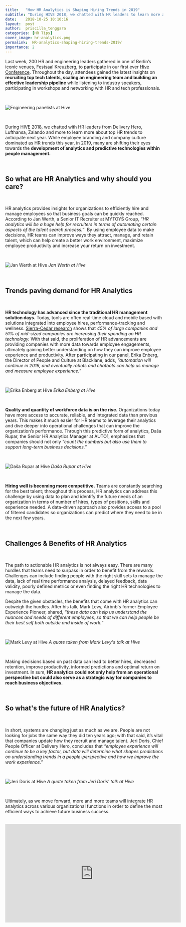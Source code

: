 ```yaml
---
title:   "How HR Analytics is Shaping Hiring Trends in 2019"
subtitle: "During HIVE 2018, we chatted with HR leaders to learn more about top HR trends to anticipate next year. While employee branding and company culture dominated as HR trends this year, many are shifting their eyes towards the development of analytics and predictive technologies within people management."
date:    2018-10-25 10:10:16
layout:  post
author:  priscilla_tenggara
categories: [HR Tips]
cover_image: hr-analytics.png
permalink:  HR-analytics-shaping-hiring-trends-2019/
importance: 2
---
```


Last week, 200 HR and engineering leaders gathered in one of Berlin’s iconic venues, Festsaal Kreuzberg, to participate in our first ever [Hive Conference](http://hive.honeypot.io/hive-conference-2018/). Throughout the day, attendees gained the latest insights on **recruiting top tech talents, scaling an engineering team and building an effective leadership pipeline** while listening to industry speakers, participating in workshops and networking with HR and tech professionals.

<!--more-->

<br />

![Engineering panelists at Hive](/assets/images/hive-intro.png)

<br />

During HIVE 2018, we chatted with HR leaders from Delivery Hero, Lufthansa, Zalando and more to learn more about top HR trends to anticipate next year. While employee branding and company culture dominated as HR trends this year, in 2019, many are shifting their eyes towards the **development of analytics and predictive technologies within people management.**

<br />

## So what are HR Analytics and why should you care?

<br />

HR analytics provides insights for organizations to efficiently hire and manage employees so that business goals can be quickly reached. According to Jan Werth, a Senior IT Recruiter at MYTOYS Group, *“HR analytics will be a huge help for recruiters in terms of automating certain aspects of the talent search process.”*' By using employee data to make decisions, HR teams can improve ways they attract, manage, and retain talent, which can help create a better work environment, maximize employee productivity and increase your return on investment.

<br />

![Jan Werth at Hive](/assets/images/jan-hive.jpg)
*Jan Werth at Hive*

<br />

## Trends paving demand for HR Analytics

<br />

**HR technology has advanced since the traditional HR management solution days.** Today, tools are often real-time cloud and mobile based with solutions integrated into employee hires, performance-tracking and wellness. [Sierra-Cedar research](https://www.sierra-cedar.com/wp-content/uploads/sites/12/2016/10/Sierra-Cedar_2016-2017_HRSystemsSurvey_WhitePaper.pdf) shows that *45% of large companies and 51% of mid-sized companies are increasing their spending on HR technology.* With that said, the proliferation of HR advancements are providing companies with more data towards employee engagements, ultimately gaining better understanding on how they can improve employee experience and productivity. After participating in our panel, Erika Enberg, the Director of People and Culture at Blacklane, adds, *“automation will continue in 2019, and eventually robots and chatbots can help us manage and measure employee experience.”*

<br />

![Erika Enberg at Hive](/assets/images/erika-hive.jpg)
*Erika Enberg at Hive*

<br />

**Quality and quantity of workforce data is on the rise.** Organizations today have more access to accurate, reliable, and integrated data than previous years. This makes it much easier for HR teams to leverage their analytics and dive deeper into operational challenges that can improve the organization’s performance. Through this predictive form of analytics, Daša Rupar, the Senior HR Analytics Manager at AUTO1, emphasizes that companies should not only *“count the numbers but also use them to support long-term business decisions.”*

<br />

![Daša Rupar at Hive](/assets/images/dasa-hive.jpg)
*Daša Rupar at Hive*

<br />

**Hiring well is becoming more competitive.** Teams are constantly searching for the best talent; throughout this process, HR analytics can address this challenge by using data to plan and identify the future needs of an organization in terms of number of hires, types of positions, skills and experience needed. A data-driven approach also provides access to a pool of filtered candidates so organizations can predict where they need to be in the next few years.

<br />

## Challenges & Benefits of HR Analytics

<br />

The path to actionable HR analytics is not always easy. There are many hurdles that teams need to surpass in order to benefit from the rewards. Challenges can include finding people with the right skill sets to manage the data, lack of real time performance analysis, delayed feedback, data validity, poorly defined metrics or even finding the right HR technologies to manage the data.

Despite the given obstacles, the benefits that come with HR analytics can outweigh the hurdles. After his talk, Mark Levy, Airbnb's former Employee Experience Pioneer, shared, *“these data can help us understand the nuances and needs of different employees, so that we can help people be their best self both outside and inside of work.”*

<br />

![Mark Levy at Hive](/assets/images/mark-hive.png)
*A quote taken from Mark Levy's talk at Hive*

<br />

Making decisions based on past data can lead to better hires, decreased retention, improve productivity, informed predictions and optimal return on investment. In sum, **HR analytics could not only help from an operational perspective but could also serve as a strategic way for companies to reach business objectives.**

<br />

## So what's the future of HR Analytics?

<br />

In short, systems are changing just as much as we are. People are not looking for jobs the same way they did ten years ago; with that said, it’s vital that companies update how they recruit and manage talent. Jeri Doris, Chief People Officer at Delivery Hero, concludes that *“employee experience will continue to be a key factor, but data will determine what shapes predictions on understanding trends in a people-perspective and how we improve the work experience.”*

<br />

![Jeri Doris at Hive](/assets/images/jeri-hive.png)
*A quote taken from Jeri Doris' talk at Hive*

<br />

Ultimately, as we move forward, more and more teams will integrate HR analytics across various organizational functions in order to define the most efficient ways to achieve future business success.

<br />

<iframe src="https://www.facebook.com/plugins/video.php?href=https%3A%2F%2Fwww.facebook.com%2FHoneypotio%2Fvideos%2F2206716332934470%2F&show_text=0&width=560" width="560" height="315" style="border:none;overflow:hidden" scrolling="no" frameborder="0" allowTransparency="true" allowFullScreen="true"></iframe>
